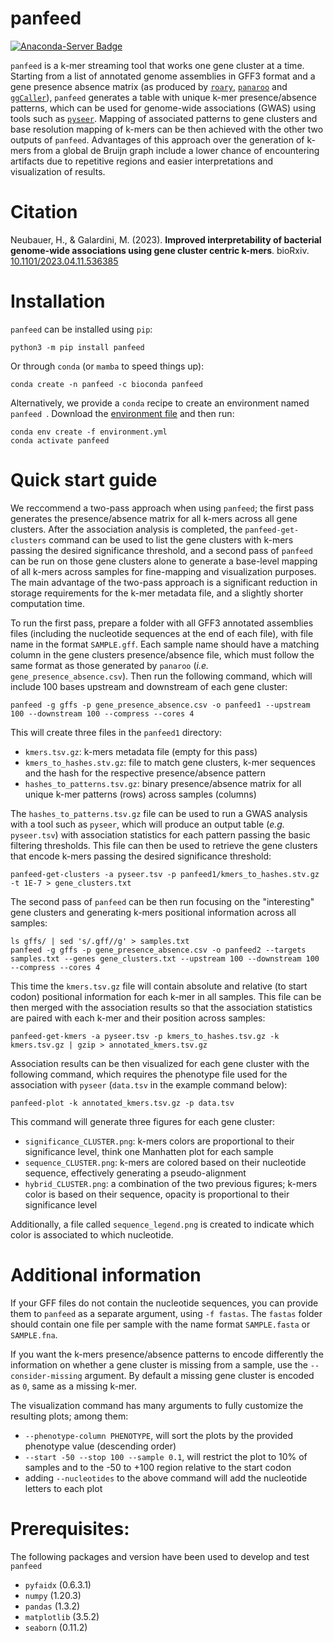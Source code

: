 # panfeed

[![Anaconda-Server Badge](https://anaconda.org/bioconda/panfeed/badges/version.svg)](https://anaconda.org/bioconda/panfeed)

`panfeed` is a k-mer streaming tool that works one gene cluster at a time.
Starting from a list of annotated genome assemblies in GFF3 format and a gene presence absence matrix (as produced by
[`roary`](https://github.com/sanger-pathogens/Roary), [`panaroo`](https://github.com/gtonkinhill/panaroo/)
and [`ggCaller`](https://github.com/samhorsfield96/ggCaller)),
`panfeed` generates a table with unique k-mer presence/absence patterns,
which can be used for genome-wide associations (GWAS) using tools
such as [`pyseer`](https://github.com/mgalardini/pyseer).
Mapping of associated patterns to gene clusters and base resolution mapping of k-mers can be then achieved with the other two outputs of `panfeed`.
Advantages of this approach over the generation of k-mers from a global de Bruijn
graph include a lower chance of encountering artifacts
due to repetitive regions and easier interpretations and visualization of results.

# Citation

Neubauer, H., & Galardini, M. (2023). **Improved interpretability of bacterial genome-wide associations using gene cluster centric k-mers**. bioRxiv. [10.1101/2023.04.11.536385](https://www.biorxiv.org/content/10.1101/2023.04.11.536385v1)

# Installation

`panfeed` can be installed using `pip`:

    python3 -m pip install panfeed

Or through `conda` (or `mamba` to speed things up):

    conda create -n panfeed -c bioconda panfeed

Alternatively, we provide a `conda` recipe to create an environment 
named `panfeed `. Download the
[environment file](https://raw.githubusercontent.com/microbial-pangenomes-lab/panfeed/main/environment.yml)
and then run:

    conda env create -f environment.yml
    conda activate panfeed

# Quick start guide

We reccommend a two-pass approach when using `panfeed`; the first pass generates the
presence/absence matrix for all k-mers across all gene clusters. After the association
analysis is completed, the `panfeed-get-clusters` command can be used to list the gene
clusters with k-mers passing the desired significance threshold, and a second pass of
`panfeed` can be run on those gene clusters alone to generate a base-level mapping of
all k-mers across samples for fine-mapping and visualization purposes.
The main advantage of the two-pass approach is a significant reduction in storage
requirements for the k-mer metadata file, and a slightly shorter computation time.

To run the first pass, prepare a folder with all GFF3 annotated assemblies files
(including the nucleotide sequences at the end of each file), with
file name in the format `SAMPLE.gff`. Each sample name should have a matching column
in the gene clusters presence/absence file, which must follow the same format as those
generated by `panaroo` (_i.e._ `gene_presence_absence.csv`).
Then run the following command, which will include 100 bases upstream and
downstream of each gene cluster:

    panfeed -g gffs -p gene_presence_absence.csv -o panfeed1 --upstream 100 --downstream 100 --compress --cores 4

This will create three files in the `panfeed1` directory:

* `kmers.tsv.gz`: k-mers metadata file (empty for this pass)
* `kmers_to_hashes.stv.gz`: file to match gene clusters, k-mer sequences and the hash for the respective presence/absence pattern
* `hashes_to_patterns.tsv.gz`: binary presence/absence matrix for all unique k-mer patterns (rows) across samples (columns)

The `hashes_to_patterns.tsv.gz` file can be used to run a GWAS analysis
with a tool such as `pyseer`, which will produce an output table
(_e.g._ `pyseer.tsv`) with association
statistics for each pattern passing the basic filtering thresholds. This file can
then be used to retrieve the gene clusters that encode k-mers passing the desired
significance threshold:

    panfeed-get-clusters -a pyseer.tsv -p panfeed1/kmers_to_hashes.stv.gz -t 1E-7 > gene_clusters.txt

The second pass of `panfeed` can be then run focusing on the "interesting"
gene clusters and generating k-mers positional information across all samples:

    ls gffs/ | sed 's/.gff//g' > samples.txt
    panfeed -g gffs -p gene_presence_absence.csv -o panfeed2 --targets samples.txt --genes gene_clusters.txt --upstream 100 --downstream 100 --compress --cores 4

This time the `kmers.tsv.gz` file will contain absolute and relative (to start codon) positional information
for each k-mer in all samples. This file can be then merged with the association results so that the
association statistics are paired with each k-mer and their position across samples:

    panfeed-get-kmers -a pyseer.tsv -p kmers_to_hashes.tsv.gz -k kmers.tsv.gz | gzip > annotated_kmers.tsv.gz

Association results can be then visualized for each gene cluster with the following command,
which requires the phenotype file used for the association with `pyseer` (`data.tsv`
in the example command below):

    panfeed-plot -k annotated_kmers.tsv.gz -p data.tsv

This command will generate three figures for each gene cluster:

* `significance_CLUSTER.png`: k-mers colors are proportional to their significance level, think one Manhatten plot for each sample
* `sequence_CLUSTER.png`: k-mers are colored based on their nucleotide sequence, effectively generating a pseudo-alignment
* `hybrid_CLUSTER.png`: a combination of the two previous figures; k-mers color is based on their sequence, opacity is proportional to their significance level

Additionally, a file called `sequence_legend.png` is created to indicate which color is associated to which nucleotide.

# Additional information

If your GFF files do not contain the nucleotide sequences, you can provide them to `panfeed`
as a separate argument, using `-f fastas`. The `fastas` folder should contain one file per sample
with the name format `SAMPLE.fasta` or `SAMPLE.fna`.

If you want the k-mers presence/absence patterns to encode differently the information on
whether a gene cluster is missing from a sample, use the `--consider-missing` argument.
By default a missing gene cluster is encoded as `0`, same as a missing k-mer.

The visualization command has many arguments to fully customize the resulting plots;
among them:

* `--phenotype-column PHENOTYPE`, will sort the plots by the provided phenotype value (descending order)
* `--start -50 --stop 100 --sample 0.1`, will restrict the plot to 10% of samples and to the -50 to +100 region relative to the start codon
* adding `--nucleotides` to the above command will add the nucleotide letters to each plot

# Prerequisites:

The following packages and version have been used to develop and test `panfeed`

* `pyfaidx` (0.6.3.1)
* `numpy` (1.20.3)
* `pandas` (1.3.2)
* `matplotlib` (3.5.2)
* `seaborn` (0.11.2)

